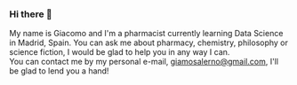 ### Hi there 👋

My name is Giacomo and I'm a pharmacist currently learning Data Science in Madrid, Spain.
You can ask me about pharmacy, chemistry, philosophy or science fiction, I would be glad to help you in any way I can.  
You can contact me by my personal e-mail, giamosalerno@gmail.com, I'll be glad to lend you a hand!
<!--
**GiamoSalerno/GiamoSalerno** is a ✨ _special_ ✨ repository because its `README.md` (this file) appears on your GitHub profile.

Here are some ideas to get you started:

- 🔭 I’m currently working on ...
- 🌱 I’m currently learning ...
- 👯 I’m looking to collaborate on ...
- 🤔 I’m looking for help with ...
- 💬 Ask me about ...
- 📫 How to reach me: ...
- 😄 Pronouns: ...
- ⚡ Fun fact: ...
-->
